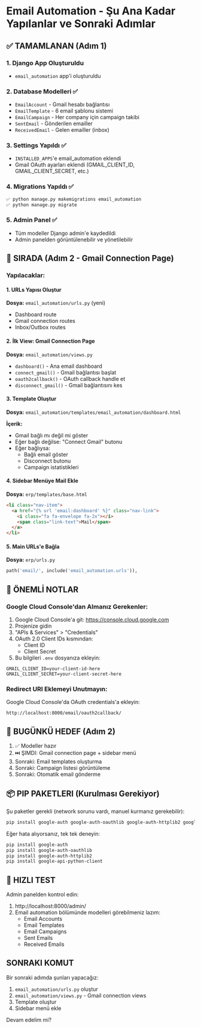 # Email Automation - Şu Ana Kadar Yapılanlar ve Sonraki Adımlar

## ✅ TAMAMLANAN (Adım 1)

### 1. Django App Oluşturuldu
- `email_automation` app'i oluşturuldu

### 2. Database Modelleri ✅
- `EmailAccount` - Gmail hesabı bağlantısı
- `EmailTemplate` - 6 email şablonu sistemi
- `EmailCampaign` - Her company için campaign takibi
- `SentEmail` - Gönderilen emailler
- `ReceivedEmail` - Gelen emailler (inbox)

### 3. Settings Yapıldı ✅
- `INSTALLED_APPS`'e email_automation eklendi
- Gmail OAuth ayarları eklendi (GMAIL_CLIENT_ID, GMAIL_CLIENT_SECRET, etc.)

### 4. Migrations Yapıldı ✅
```bash
✅ python manage.py makemigrations email_automation
✅ python manage.py migrate
```

### 5. Admin Panel ✅
- Tüm modeller Django admin'e kaydedildi
- Admin panelden görüntülenebilir ve yönetilebilir

## 🔧 SIRADA (Adım 2 - Gmail Connection Page)

### Yapılacaklar:

#### 1. URLs Yapısı Oluştur
**Dosya:** `email_automation/urls.py` (yeni)
- Dashboard route
- Gmail connection routes
- Inbox/Outbox routes

#### 2. İlk View: Gmail Connection Page
**Dosya:** `email_automation/views.py`
- `dashboard()` - Ana email dashboard
- `connect_gmail()` - Gmail bağlantısı başlat
- `oauth2callback()` - OAuth callback handle et
- `disconnect_gmail()` - Gmail bağlantısını kes

#### 3. Template Oluştur
**Dosya:** `email_automation/templates/email_automation/dashboard.html`

**İçerik:**
- Gmail bağlı mı değil mi göster
- Eğer bağlı değilse: "Connect Gmail" butonu
- Eğer bağlıysa: 
  - Bağlı email göster
  - Disconnect butonu
  - Campaign istatistikleri

#### 4. Sidebar Menüye Mail Ekle
**Dosya:** `erp/templates/base.html`
```html
<li class="nav-item">
  <a href="{% url 'email:dashboard' %}" class="nav-link">
    <i class="fa fa-envelope fa-2x"></i>
    <span class="link-text">Mail</span>
  </a>
</li>
```

#### 5. Main URLs'e Bağla
**Dosya:** `erp/urls.py`
```python
path('email/', include('email_automation.urls')),
```

## 📝 ÖNEMLİ NOTLAR

### Google Cloud Console'dan Almanız Gerekenler:
1. Google Cloud Console'a git: https://console.cloud.google.com
2. Projenize gidin
3. "APIs & Services" > "Credentials"
4. OAuth 2.0 Client IDs kısmından:
   - Client ID
   - Client Secret
5. Bu bilgileri `.env` dosyanıza ekleyin:
```
GMAIL_CLIENT_ID=your-client-id-here
GMAIL_CLIENT_SECRET=your-client-secret-here
```

### Redirect URI Eklemeyi Unutmayın:
Google Cloud Console'da OAuth credentials'a ekleyin:
```
http://localhost:8000/email/oauth2callback/
```

## 🎯 BUGÜNKÜ HEDEF (Adım 2)

1. ✅ Modeller hazır
2. ⏭️ ŞIMDI: Gmail connection page + sidebar menü
3. Sonraki: Email templates oluşturma
4. Sonraki: Campaign listesi görüntüleme
5. Sonraki: Otomatik email gönderme

## 📦 PIP PAKETLERI (Kurulması Gerekiyor)

Şu paketler gerekli (network sorunu vardı, manuel kurmanız gerekebilir):
```bash
pip install google-auth google-auth-oauthlib google-auth-httplib2 google-api-python-client
```

Eğer hata alıyorsanız, tek tek deneyin:
```bash
pip install google-auth
pip install google-auth-oauthlib  
pip install google-auth-httplib2
pip install google-api-python-client
```

## 🚀 HIZLI TEST

Admin panelden kontrol edin:
1. http://localhost:8000/admin/ 
2. Email automation bölümünde modelleri görebilmeniz lazım:
   - Email Accounts
   - Email Templates
   - Email Campaigns
   - Sent Emails
   - Received Emails

## SONRAKI KOMUT

Bir sonraki adımda şunları yapacağız:
1. `email_automation/urls.py` oluştur
2. `email_automation/views.py` - Gmail connection views
3. Template oluştur
4. Sidebar menü ekle

Devam edelim mi?
